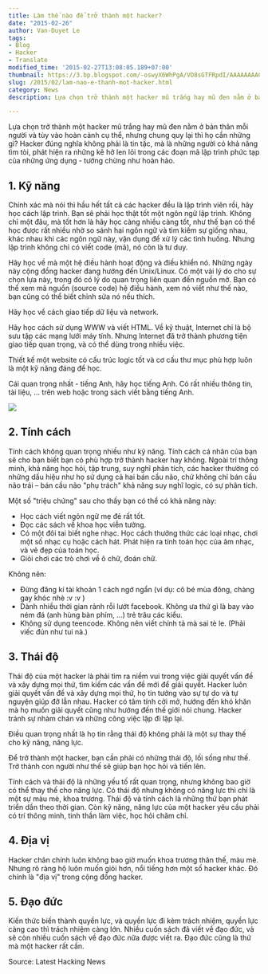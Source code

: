 ```yaml
---
title: Làm thế nào để trở thành một hacker?
date: "2015-02-26"
author: Van-Duyet Le
tags:
- Blog
- Hacker
- Translate
modified_time: '2015-02-27T13:08:05.189+07:00'
thumbnail: https://3.bp.blogspot.com/-oswyX6WhPgA/VO8sGTFRpdI/AAAAAAAACKw/vY7mLfDq8KA/s1600/hacker.manifesto_1353980477_42.jpg
slug: /2015/02/lam-nao-e-thanh-mot-hacker.html
category: News
description: Lựa chọn trở thành một hacker mũ trắng hay mũ đen nằm ở bản thân mỗi người và tùy vào hoàn cảnh cụ thể, nhưng chung quy lại thì họ cần những gì? Hacker đúng nghĩa không phải là tin tặc, mà là những người có khả năng tìm tòi, phát hiện ra những kẽ hở len lỏi trong các đoạn mã lập trình phức tạp của những ứng dụng - tưởng chừng như hoàn hảo.

---
```


Lựa chọn trở thành một hacker mũ trắng hay mũ đen nằm ở bản thân mỗi người và tùy vào hoàn cảnh cụ thể, nhưng chung quy lại thì họ cần những gì? Hacker đúng nghĩa không phải là tin tặc, mà là những người có khả năng tìm tòi, phát hiện ra những kẽ hở len lỏi trong các đoạn mã lập trình phức tạp của những ứng dụng - tưởng chừng như hoàn hảo.

## 1. Kỹ năng  ##
Chính xác mà nói thì hầu hết tất cả các hacker đều là lập trình viên rồi, hãy học cách lập trình.
Bạn sẽ phải học thật tốt một ngôn ngữ lập trình. Không chỉ một đâu, mà tốt hơn là hãy học càng nhiều càng tốt, như thế bạn có thể học được rất nhiều nhờ so sánh hai ngôn ngữ và tìm kiếm sự giống nhau, khác  nhau khi các ngôn ngữ này, vận dụng để xử lý các tình huống. Nhưng lập trình không chỉ có viết code (mã), nó còn là tư duy. 

Hãy học về mà một hệ điều hành hoạt động và điều khiển nó. Những ngày này cộng đồng hacker đang hướng đến Unix/Linux. Có một vài lý do cho sự chọn lựa này, trong đó có lý do quan trọng liên quan đến nguồn mở. Bạn có thể xem mã nguồn (source code) hệ điều hành, xem nó viết như thế nào, bạn cũng có thể biết chỉnh sửa nó nếu thích.

Hãy học về cách giao tiếp dữ liệu và network. 

Hãy học cách sử dụng WWW và viết HTML. Về kỹ thuật, Internet chỉ là bộ sưu tập các mạng lưới máy tính. Nhưng Internet đã trở thành phương tiện giao tiếp quan trọng, và có thể dùng trong nhiều việc.

Thiết kế một website có cấu trúc logic tốt và cơ cấu thư mục phù hợp luôn là một kỹ năng đáng để học. 

Cái quan trọng nhất - tiếng Anh, hãy học tiếng Anh. Có rất nhiều thông tin, tài liệu, ... trên web hoặc trong sách viết bằng tiếng Anh.

![](https://3.bp.blogspot.com/-oswyX6WhPgA/VO8sGTFRpdI/AAAAAAAACKw/vY7mLfDq8KA/s1600/hacker.manifesto_1353980477_42.jpg)

## 2. Tính cách ##
Tính cách không quan trọng nhiều như kỹ năng. Tính cách cá nhân của bạn sẽ cho bạn biết bạn có phù hợp trở thành hacker hay không. Ngoài trí thông minh, khả năng học hỏi, tập trung, suy nghĩ phân tích, các hacker thường có những dấu hiệu như họ sử dụng cả hai bán cầu não, chứ không chỉ bán cầu não trái – bán cầu não "phụ trách" khả năng suy nghĩ logic, có sự phân tích.

Một số "triệu chứng" sau cho thấy bạn có thể có khả năng này:

- Học cách viết ngôn ngữ mẹ đẻ rất tốt.
- Đọc các sách về khoa học viễn tưởng.
- Có một đôi tai biết nghe nhạc. Học cách thưởng thức các loại nhạc, chơi một số nhạc cụ hoặc cách hát. Phát hiện ra tính toán học của âm nhạc, và vẻ đẹp của toán học.
- Giỏi chơi các trò chơi về ô chữ, đoán chữ.

Không nên:

- Đừng đăng kí tài khoản 1 cách ngớ ngẩn (ví dụ: cô bé mùa đông, chàng gay khóc nhè :v :v )
- Dành nhiều thời gian rảnh rỗi lướt facebook. Không ưa thứ gì là bay vào ném đá (anh hùng bàn phím, ...) trẻ trâu các kiểu.
- Không sử dụng teencode. Không nên viết chính tả mà sai tè le. (Phải viếc đún như tui nà.)

## 3. Thái độ ##
Thái độ của một hacker là phải tìm ra niềm vui trong việc giải quyết vấn đề và xây dựng mọi thứ, tìm kiếm các vấn đề mới để giải quyết. Hacker luôn giải quyết vấn đề và xây dựng mọi thứ, họ tin tưởng vào sự tự do và tự nguyện giúp đỡ lẫn nhau.  Hacker có tâm tính cởi mở, hướng đến khó khăn mà họ muốn giải quyết cũng như hướng đến thế giới nói chung. Hacker tránh sự nhàm chán và những công việc lặp đi lặp lại.

Điều quan trọng nhất là họ tin rằng thái độ không phải là một sự thay thế cho kỹ năng, năng lực.

Để trở thành một hacker, bạn cần phải có những thái độ, lối sống như thế. Trở thành con người như thế sẽ giúp bạn học hỏi và tiến lên.

Tính cách và thái độ là những yếu tố rất quan trọng, nhưng không bao giờ có thể thay thế cho năng lực. Có thái độ nhưng không có năng lực thì chỉ là một sự màu mè, khoa trương. Thái độ và tính cách là những thứ bạn phát triển dần theo thời gian. Còn kỹ năng, năng lực của một hacker yêu cầu phải có trí thông minh, tinh thần làm việc, học hỏi chăm chỉ.

## 4. Địa vị ##
Hacker chân chính luôn không bao giờ muốn khoa trương thân thế, màu mè. Nhưng rõ ràng hộ luôn muốn giỏi hơn, nổi tiếng hơn một số hacker khác. Đó chính là "địa vị" trong cộng đồng hacker.

## 5. Đạo đức ##
Kiến thức biến thành quyền lực, và quyền lực đi kèm trách nhiệm, quyền lực càng cao thì trách nhiệm càng lớn. Nhiều cuốn sách đã viết về đạo đức, và sẽ còn nhiều cuốn sách về đạo đức nữa được viết ra. Đạo đức cũng là thứ mà một hacker rất cần.

Source: Latest Hacking News
